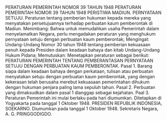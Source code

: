  PERATURAN PEMERINTAH NOMOR 39 TAHUN 1948 PERATURAN PEMERINTAH NOMOR 39 TAHUN 1948 PERISTIWA MADIUN. PERNYATAAN SETUJU. Peraturan tentang pemberian hukuman kepada mereka yang menyatakan persetujuannya terhadap perbuatan kaum pemberontak di Madiun.
Menimbang:
 Bahwa untuk memudahkan usaha Pemerintah dalam menyelamatkan Negara, perlu mengadakan peraturan yang menghukum pernyataan setuju dengan perbuatan kaum pemberontak;
Mengingat:
 Undang-Undang Nomor 30 tahun 1948 tentang pemberian kekuasaan penuh kepada Presiden dalam keadaan bahaya dan kitab Undang-Undang Hukum Pidana; Memutuskan: Menetapkan peraturan sebagai berikut: PERATURAN PEMERINTAH TENTANG PEMBERANTASAN PERNYATAAN SETUJU DENGAN PERBUATAN KAUM PEMBERONTAK. Pasal 1. Barang siapa dalam keadaan bahaya dengan perkataan, tulisan atau perbuatan menyatakan setuju dengan perbuatan kaum pemberontak, yang dengan kekerasan telah berusaha merebut kekuasaan pemerintahan dihukum dengan hukuman penjara paling lama sepuluh tahun. Pasal 2. Perbuatan yang dimaksudkan dalam pasal 1 dianggap sebagai kejahatan. Paal 3. Peraturan Pemerintah ini mulai berlaku pada hari diumumkan. Ditetapkan di Yogyakarta pada tanggal 1 Oktober 1948. PRESIDEN REPUBLIK INDONESIA, SOEKARNO. Diumumkan pada tanggal 1 Oktober 1948. Sekretaris Negara, A. G. PRINGGODIGDO.